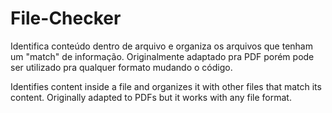 # File-Checker

Identifica conteúdo dentro de arquivo e organiza os arquivos que tenham um "match" de informação.
Originalmente adaptado pra PDF porém pode ser utilizado pra qualquer formato mudando o código.

Identifies content inside a file and organizes it with other files that match its content.
Originally adapted to PDFs but it works with any file format.
